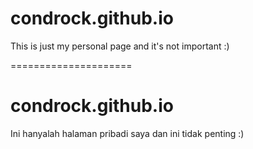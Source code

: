 # condrock.github.io

This is just my personal page and it's not important :)

=====================

# condrock.github.io

Ini hanyalah halaman pribadi saya dan ini tidak penting :)
